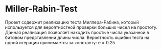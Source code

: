 # Miller-Rabin-Test
Проект содержит реализацию теста Миллера-Рабина, который используется для вероятностной проверки больших чисел на простоту.
Данная реализация позволяет находить простые числа указанной в битовом представлении длины числа.
Вероятность ошибки теста на одной итерации принимается за константу: е = 0.25
